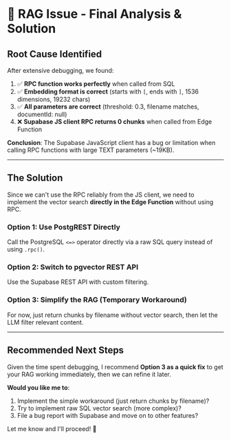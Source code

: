 # 🎯 RAG Issue - Final Analysis & Solution

## Root Cause Identified

After extensive debugging, we found:

1. ✅ **RPC function works perfectly** when called from SQL
2. ✅ **Embedding format is correct** (starts with `[`, ends with `]`, 1536 dimensions, 19232 chars)
3. ✅ **All parameters are correct** (threshold: 0.3, filename matches, documentId: null)
4. ❌ **Supabase JS client RPC returns 0 chunks** when called from Edge Function

**Conclusion**: The Supabase JavaScript client has a bug or limitation when calling RPC functions with large TEXT parameters (~19KB).

---

## The Solution

Since we can't use the RPC reliably from the JS client, we need to implement the vector search **directly in the Edge Function** without using RPC.

### Option 1: Use PostgREST Directly
Call the PostgreSQL `<=>` operator directly via a raw SQL query instead of using `.rpc()`.

### Option 2: Switch to pgvector REST API
Use the Supabase REST API with custom filtering.

### Option 3: Simplify the RAG (Temporary Workaround)
For now, just return chunks by filename without vector search, then let the LLM filter relevant content.

---

## Recommended Next Steps

Given the time spent debugging, I recommend **Option 3 as a quick fix** to get your RAG working immediately, then we can refine it later.

**Would you like me to**:
1. Implement the simple workaround (just return chunks by filename)?
2. Try to implement raw SQL vector search (more complex)?
3. File a bug report with Supabase and move on to other features?

Let me know and I'll proceed! 🚀

